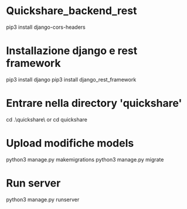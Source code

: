 # Quickshare_backend_rest

pip3 install django-cors-headers

# Installazione django e rest framework
pip3 install django
pip3 install django_rest_framework

# Entrare nella directory 'quickshare'
cd .\quickshare\ or cd quickshare

# Upload modifiche models
python3 manage.py makemigrations
python3 manage.py migrate

# Run server
python3 manage.py runserver

